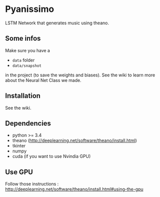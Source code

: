 # Pyanissimo
LSTM Network that generates music using theano.

## Some infos
Make sure you have a 
- `data` folder 
- `data/snapshot`

in the project (to save the weights and biases).
See the wiki to learn more about the Neural Net Class we made.

## Installation
See the wiki.

## Dependencies
- python >= 3.4
- theano (http://deeplearning.net/software/theano/install.html)
- tkinter
- numpy
- cuda (if you want to use Nvindia GPU)

## Use GPU

Follow those instructions : 
http://deeplearning.net/software/theano/install.html#using-the-gpu
